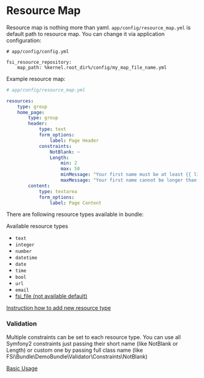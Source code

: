 # Resource Map

Resource map is nothing more than yaml. ``app/config/resource_map.yml`` is default path to resource map.
You can change it via application configuration:
```
# app/config/config.yml

fsi_resource_repository:
    map_path: %kernel.root_dir%/config/my_map_file_name.yml
```

Example resource map:

```yaml
# app/config/resource_map.yml

resources:
    type: group
    home_page:
        type: group
        header:
            type: text
            form_options:
                label: Page Header
            constraints:
                NotBlank: ~
                Length:
                    min: 2
                    max: 50
                    minMessage: "Your first name must be at least {{ limit }} characters length"
                    maxMessage: "Your first name cannot be longer than {{ limit }} characters length"
        content:
            type: textarea
            form_options:
                label: Page Content
```

There are following resource types available in bundle:

Available resource types
* ``text``
* ``integer``
* ``number``
* ``datetime``
* ``date``
* ``time``
* ``bool``
* ``url``
* ``email``
* [fsi_file (not available default)](file_upload.md)

[Instruction how to add new resource type](adding_new_resource_type.md)

### Validation

Multiple constraints can be set to each resource type.
You can use all Symfony2 constraints just passing their short name (like NotBlank or Length) or custom one by passing full
class name (like FSi\Bundle\DemoBundle\Validator\Constraints\NotBlank)


[Basic Usage](basic_usage.md)